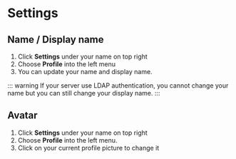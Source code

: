 # Settings

## Name / Display name

1. Click **Settings** under your name on top right
2. Choose **Profile** into the left menu
3. You can update your name and display name.

::: warning
If your server use LDAP authentication, you cannot change your name but you can still change your display name.
:::

## Avatar

1. Click **Settings** under your name on top right
2. Choose **Profile** into the left menu. 
3. Click on your current profile picture to change it 
